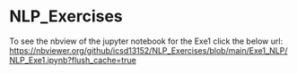 # NLP_Exercises

To see the nbview of the jupyter notebook for the Exe1 click the below url:
https://nbviewer.org/github/icsd13152/NLP_Exercises/blob/main/Exe1_NLP/NLP_Exe1.ipynb?flush_cache=true
